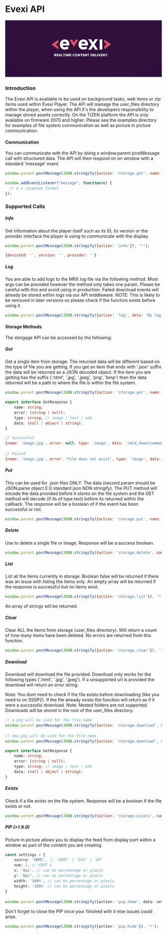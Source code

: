 # Evexi API
![Logo](./logo.jpg)

### Introduction

The Evexi API is available to be used on background tasks, web items or zip items used within Evexi Player. The API will manage the user_files directory within the player, when using the API it's the developers responsibility to manage stored assets correctly. On the TIZEN platform the API is only available on firmware 2070 and higher. Please see the examples directory for examples of file system communication as well as picture in picture communication.



#### Communication

You can communicate with the API by doing a window.parent postMessage call with structured data. The API will then respond on on window with a standard 'message' event.

````javascript
window.parent.postMessage(JSON.stringify({action: 'storage.get', name: 'text.json'}), '*');
````

````javascript
window.addEventListener("message", function(e) {
  // e = response format
});
````



### Supported Calls

##### Info

Get information about the player itself such as its ID, its version or the provider interface the player is using to communicate with the display.

````javascript
window.parent.postMessage(JSON.stringify({action: 'info'}), '*');
````

````javascript
{deviceId: '', version: '', provider: ''}
````



##### Log

You are able to add logs to the MRX log file via the following method. Most args can be provided however the method only takes one param. Please be careful with this and avoid using in production. Failed download events will already be stored within logs via our API middleware. NOTE: This is likely to be removed in later versions so please check if the function exists before using it.

````javascript
window.parent.postMessage(JSON.stringify({action: 'log', data: 'My log details'}), '*');
````



#### Storage Methods

The storgage API can be accessed by the following:



##### Get

Get a single item from storage. The returned data will be different based on the type of file you are getting. If you get an item that ends with '.json' suffix the data will be returned as a JSON decoded object. If the item you are getting has the suffix ('.html', '.jpg', '.jpeg', 'png', 'bmp') then the data returned will be a path to where the file is within the file system.

````javascript
window.parent.postMessage(JSON.stringify({action: 'storage.get', name: 'text.json'}), '*');
````

````typescript
export interface GetResponse {
    name: string;
    error: (string | null);
    type: string; // image | text | web
    data: (null | object | string);
}
````



````javascript
// Successful
{name: 'image.jpg', error: null, type: 'image', data: '/mtd_down/common/MrPlayer/user_files/image.jpg'}

// Failed
{name: 'image.jpg', error: 'File does not exist', type: 'image', data: null}
````



##### Put

This can be used for .json files ONLY. The data (second param should be JSON.parse object E.G standard json NON stringify). The PUT method will encode the data provided before it stores on the file system and the GET method will decode (if its of type text) before its returned within the callback. The response will be a boolean of if the event has been successful or not.

````javascript
window.parent.postMessage(JSON.stringify({action: 'storage.put', name: 'text.json', data: 'my data string'}), '*');
````



##### Delete

Use to delete a single file or image. Response will be a success boolean.

````javascript
window.parent.postMessage(JSON.stringify({action: 'storage.delete', name: 'mrx.png'}), '*');
````



##### List

List all the items currently in storage. Boolean false will be returned if there was an issue with listing the items only. An empty array will be returned if the response is successful but no items exist.

````javascript
window.parent.postMessage(JSON.stringify({action: 'storage.list'}), '*');
````

An array of strings will be returned.



##### Clear

Clear ALL the items from storage (user_files directory). Will return a count of how many items have been deleted. No errors are returned from this function.

````javascript
window.parent.postMessage(JSON.stringify({action: 'storage.clear'}), '*');
````



##### Download

Download will download the file provided. Download only works for the following types ('.html', '.jpg', '.jpeg'). If a unsupported url is provided the download will return an error string.

Note: You dont need to check if the file exists before downloading (like you need to on SSSP2). If the file already exists the function will return as if it were a successful download. Note: Nested folders are not supported. Downloads will be stored in the root of the user_files directory.

````javascript
// a.png will be used for the file name
window.parent.postMessage(JSON.stringify({action: 'storage.download', url: 'https://mrx.technology/assets/images/compatible/a.png'}), '*');

// new.png will be used for the file name
window.parent.postMessage(JSON.stringify({action: 'storage.download', url: 'https://mrx.technology/assets/images/compatible/a.png', name: 'new.png'}), '*');
````

````typescript
export interface GetResponse {
    name: string;
    error: (string | null);
    type: string; // image | text | web
    data: (null | object | string);
}
````



##### Exists

Check if a file exists on the file system. Response will be a boolean if the file exists or not.

````javascript
window.parent.postMessage(JSON.stringify({action: 'storage.exists', name: 'mrx.png'}), '*');
````


##### PIP (>1.9.0)


Picture in picture allows you to display the feed from display port within a window as part of the content you are creating.

````typescript
const settings = {
    source: 'HDMI', // 'HDMI' | 'DVI' | 'DP'
    num: 1, // PORT 1
    x: '0px', // can be percentage or pixels
    y: '0px', // can be percentage or pixels
    width: '100%', // can be percentage or pixels
    height: '100%' // can be percentage or pixels
}

window.parent.postMessage(JSON.stringify({action: 'pip.show', data: settings}), '*');
````

Don't forget to close the PIP once your finished with it else issues could arise.

````typescript
window.parent.postMessage(JSON.stringify({action: 'pip.hide'}), '*');
````
